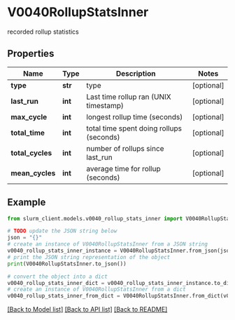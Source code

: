 # V0040RollupStatsInner

recorded rollup statistics

## Properties

Name | Type | Description | Notes
------------ | ------------- | ------------- | -------------
**type** | **str** | type | [optional] 
**last_run** | **int** | Last time rollup ran (UNIX timestamp) | [optional] 
**max_cycle** | **int** | longest rollup time (seconds) | [optional] 
**total_time** | **int** | total time spent doing rollups (seconds) | [optional] 
**total_cycles** | **int** | number of rollups since last_run | [optional] 
**mean_cycles** | **int** | average time for rollup (seconds) | [optional] 

## Example

```python
from slurm_client.models.v0040_rollup_stats_inner import V0040RollupStatsInner

# TODO update the JSON string below
json = "{}"
# create an instance of V0040RollupStatsInner from a JSON string
v0040_rollup_stats_inner_instance = V0040RollupStatsInner.from_json(json)
# print the JSON string representation of the object
print(V0040RollupStatsInner.to_json())

# convert the object into a dict
v0040_rollup_stats_inner_dict = v0040_rollup_stats_inner_instance.to_dict()
# create an instance of V0040RollupStatsInner from a dict
v0040_rollup_stats_inner_from_dict = V0040RollupStatsInner.from_dict(v0040_rollup_stats_inner_dict)
```
[[Back to Model list]](../README.md#documentation-for-models) [[Back to API list]](../README.md#documentation-for-api-endpoints) [[Back to README]](../README.md)


